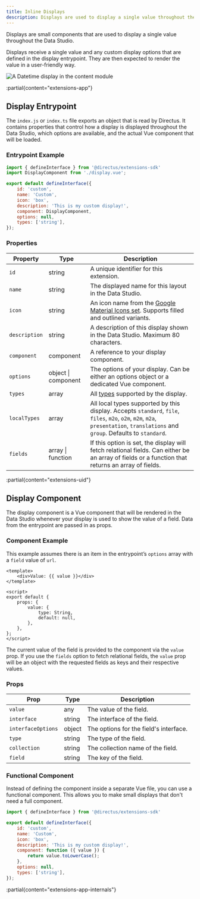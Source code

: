 ```yaml
---
title: Inline Displays
description: Displays are used to display a single value throughout the Data Studio. 
---
```


Displays are small components that are used to display a single value throughout the Data Studio. 

Displays receive a single value and any custom display options that are defined in the display entrypoint. They are then expected to render the value in a user-friendly way.

![A Datetime display in the content module](https://product-team.directus.app/assets/99a21abb-a866-4766-bbce-0ed13295112b.webp)

:partial{content="extensions-app"}

## Display Entrypoint

The `index.js` or `index.ts` file exports an object that is read by Directus. It contains properties that control how a display is displayed throughout the Data Studio, which options are available, and the actual Vue component that will be loaded.

### Entrypoint Example

```js
import { defineInterface } from '@directus/extensions-sdk'
import DisplayComponent from './display.vue';

export default defineInterface({
	id: 'custom',
	name: 'Custom',
	icon: 'box',
	description: 'This is my custom display!',
	component: DisplayComponent,
	options: null,
	types: ['string'],
});
```

### Properties

| Property      | Type                | Description                                                                                                                                                                     |
| ------------- | ------------------- | ------------------------------------------------------------------------------------------------------------------------------------------------------------------------------- |
| `id`          | string              | A unique identifier for this extension.                                                                                                                                         |
| `name`        | string              | The displayed name for this layout in the Data Studio.                                                                                                                          |
| `icon`        | string              | An icon name from the [Google Material Icons set](https://fonts.google.com/icons). Supports filled and outlined variants.                                                       |
| `description` | string              | A description of this display shown in the Data Studio. Maximum 80 characters.                                                                                                  |
| `component`   | component           | A reference to your display component.                                                                                                                                          |
| `options`     | object \| component | The options of your display. Can be either an options object or a dedicated Vue component.                                                                                      |
| `types`       | array               | All [types](/guides/data-model/fields) supported by the display.                                                                                                                    |
| `localTypes`  | array               | All local types supported by this display. Accepts `standard`, `file`, `files`, `m2o`, `o2m`, `m2m`, `m2a`, `presentation`, `translations` and `group`. Defaults to `standard`. |
| `fields`      | array \| function   | If this option is set, the display will fetch relational fields. Can either be an array of fields or a function that returns an array of fields.                                |

:partial{content="extensions-uid"}

## Display Component

The display component is a Vue component that will be rendered in the Data Studio whenever your display is used to show the value of a field. Data from the entrypoint are passed in as props.

### Component Example

This example assumes there is an item in the entrypoint’s `options` array with a `field` value of `url`.

```vue
<template>
	<div>Value: {{ value }}</div>
</template>

<script>
export default {
	props: {
		value: {
			type: String,
			default: null,
		},
	},
};
</script>
```

The current value of the field is provided to the component via the `value` prop. If you use the `fields` option to fetch relational fields, the `value` prop will be an object with the requested fields as keys and their respective values.

### Props

| Prop               | Type   | Description                            |
| ------------------ | ------ | -------------------------------------- |
| `value`            | any    | The value of the field.                |
| `interface`        | string | The interface of the field.            |
| `interfaceOptions` | object | The options for the field's interface. |
| `type`             | string | The type of the field.                 |
| `collection`       | string | The collection name of the field.      |
| `field`            | string | The key of the field.                  |

### Functional Component

Instead of defining the component inside a separate Vue file, you can use a functional component. This allows you to make small displays that don't need a full component.

```js
import { defineInterface } from '@directus/extensions-sdk'

export default defineInterface({
	id: 'custom',
	name: 'Custom',
	icon: 'box',
	description: 'This is my custom display!',
	component: function ({ value }) {
		return value.toLowerCase();
	},
	options: null,
	types: ['string'],
});
```

:partial{content="extensions-app-internals"}
